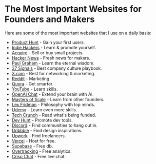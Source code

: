 # The Most Important Websites for Founders and Makers

Here are some of the most important websites that I use on a daily basis:

- [Product Hunt](http://producthunt.com) - Gain your first users.
- [Indie Hackers](http://indiehackers.com) - Learn & promote yourself.
- [Acquire](http://acquire.com) - Sell or buy small projects.
- [Hacker News](http://news.ycombinator.com) - Fresh news for makers.
- [Paul Graham](http://paulgraham.com) - Learn the eternal wisdom.
- [37 Signals](http://37signals.com) - Best company culture playbook.
- [X.com](http://x.com/) - Best for networking & marketing.
- [Reddit](http://reddit.com) - Marketing.
- [Quora](http://quora.com) - Get smarter.
- [YouTube](http://youtube.com) - Learn skills.
- [OpenAI Chat](http://chat.openai.com) - Extend your brain with AI.
- [Masters of Scale](http://mastersofscale.com) - Learn from other founders.
- [Lex Fridman](http://lexfridman.com) - Philosophy with top minds.
- [Udemy](http://udemy.com) - Learn even more skills.
- [Tech Crunch](http://techcrunch.com) - Read what's being funded.
- [Dev Hunt](http://devhunt.org) - Promote dev tools.
- [Discord](http://discord.com) - Find communities to hang out in.
- [Dribbble](http://dribbble.com) - Find design inspirations.
- [Upwork](http://upwork.com) - Find freelancers.
- [Vercel](http://vercel.com) - Host for free.
- [Supabase](http://supabase.com) - Free db.
- [Overtracking](http://overtracking.com) - Free analytics.
- [Crisp Chat](http://crisp.chat) - Free live chat.
